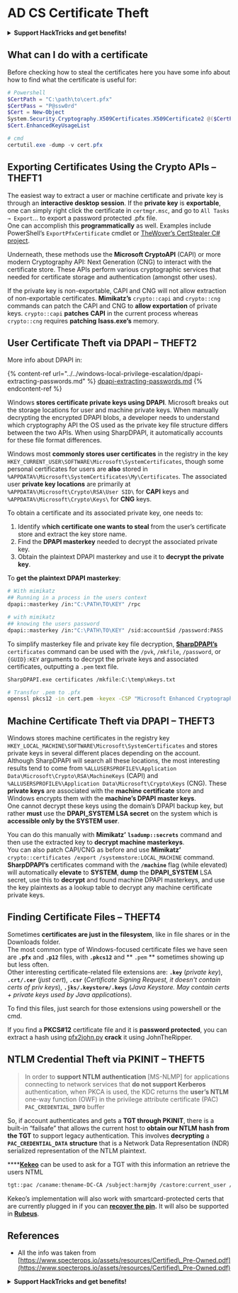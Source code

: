 # AD CS Certificate Theft

<details>

<summary><strong>Support HackTricks and get benefits!</strong></summary>

- Do you work in a **cybersecurity company**? Do you want to see your **company advertised in HackTricks**? or do you want to have access to the **latest version of the PEASS or download HackTricks in PDF**? Check the [**SUBSCRIPTION PLANS**](https://github.com/sponsors/carlospolop)!

- Discover [**The PEASS Family**](https://opensea.io/collection/the-peass-family), our collection of exclusive [**NFTs**](https://opensea.io/collection/the-peass-family)

- Get the [**official PEASS & HackTricks swag**](https://peass.creator-spring.com)

- **Join the** [**💬**](https://emojipedia.org/speech-balloon/) [**Discord group**](https://discord.gg/hRep4RUj7f) or the [**telegram group**](https://t.me/peass) or **follow** me on **Twitter** [**🐦**](https://github.com/carlospolop/hacktricks/tree/7af18b62b3bdc423e11444677a6a73d4043511e9/\[https:/emojipedia.org/bird/README.md)[**@carlospolopm**](https://twitter.com/carlospolopm)**.**

- **Share your hacking tricks by submitting PRs to the** [**hacktricks github repo**](https://github.com/carlospolop/hacktricks)**.**

</details>

## What can I do with a certificate

Before checking how to steal the certificates here you have some info about how to find what the certificate is useful for:

```powershell
# Powershell
$CertPath = "C:\path\to\cert.pfx"
$CertPass = "P@ssw0rd"
$Cert = New-Object
System.Security.Cryptography.X509Certificates.X509Certificate2 @($CertPath, $CertPass)
$Cert.EnhancedKeyUsageList

# cmd
certutil.exe -dump -v cert.pfx
```

## Exporting Certificates Using the Crypto APIs – THEFT1

The easiest way to extract a user or machine certificate and private key is through an **interactive desktop session**. If the **private key** is **exportable**, one can simply right click the certificate in `certmgr.msc`, and go to `All Tasks → Export`… to export a password protected .pfx file. \
One can accomplish this **programmatically** as well. Examples include PowerShell’s `ExportPfxCertificate` cmdlet or [TheWover’s CertStealer C# project](https://github.com/TheWover/CertStealer).

Underneath, these methods use the **Microsoft CryptoAPI** (CAPI) or more modern Cryptography API: Next Generation (CNG) to interact with the certificate store. These APIs perform various cryptographic services that needed for certificate storage and authentication (amongst other uses).

If the private key is non-exportable, CAPI and CNG will not allow extraction of non-exportable certificates. **Mimikatz’s** `crypto::capi` and `crypto::cng` commands can patch the CAPI and CNG to **allow exportation** of private keys. `crypto::capi` **patches** **CAPI** in the current process whereas `crypto::cng` requires **patching** **lsass.exe’s** memory.

## User Certificate Theft via DPAPI – THEFT2

More info about DPAPI in:

{% content-ref url="../../windows-local-privilege-escalation/dpapi-extracting-passwords.md" %}
[dpapi-extracting-passwords.md](../../windows-local-privilege-escalation/dpapi-extracting-passwords.md)
{% endcontent-ref %}

Windows **stores certificate private keys using DPAPI**. Microsoft breaks out the storage locations for user and machine private keys. When manually decrypting the encrypted DPAPI blobs, a developer needs to understand which cryptography API the OS used as the private key file structure differs between the two APIs. When using SharpDPAPI, it automatically accounts for these file format differences.&#x20;

Windows most **commonly stores user certificates** in the registry in the key `HKEY_CURRENT_USER\SOFTWARE\Microsoft\SystemCertificates`, though some personal certificates for users are **also** stored in `%APPDATA%\Microsoft\SystemCertificates\My\Certificates`. The associated user **private key locations** are primarily at `%APPDATA%\Microsoft\Crypto\RSA\User SID\` for **CAPI** keys and `%APPDATA%\Microsoft\Crypto\Keys\` for **CNG** keys.

To obtain a certificate and its associated private key, one needs to:

1. Identify w**hich certificate one wants to steal** from the user’s certificate store and extract the key store name.
2. Find the **DPAPI masterkey** needed to decrypt the associated private key.
3. Obtain the plaintext DPAPI masterkey and use it to **decrypt the private key**.

To **get the plaintext DPAPI masterkey**:

```bash
# With mimikatz
## Running in a process in the users context
dpapi::masterkey /in:"C:\PATH\TO\KEY" /rpc

# with mimikatz
## knowing the users password
dpapi::masterkey /in:"C:\PATH\TO\KEY" /sid:accountSid /password:PASS
```

To simplify masterkey file and private key file decryption, [**SharpDPAPI’s**](https://github.com/GhostPack/SharpDPAPI) `certificates` command can be used with the `/pvk`, `/mkfile`, `/password`, or `{GUID}:KEY` arguments to decrypt the private keys and associated certificates, outputting a `.pem` text file.

```bash
SharpDPAPI.exe certificates /mkfile:C:\temp\mkeys.txt

# Transfor .pem to .pfx
openssl pkcs12 -in cert.pem -keyex -CSP "Microsoft Enhanced Cryptographic Provider v1.0" -export -out cert.pfx
```

## Machine Certificate Theft via DPAPI – THEFT3

Windows stores machine certificates in the registry key `HKEY_LOCAL_MACHINE\SOFTWARE\Microsoft\SystemCertificates` and stores private keys in several different places depending on the account.\
Although SharpDPAPI will search all these locations, the most interesting results tend to come from `%ALLUSERSPROFILE%\Application Data\Microsoft\Crypto\RSA\MachineKeys` (CAPI) and `%ALLUSERSPROFILE%\Application Data\Microsoft\Crypto\Keys` (CNG). These **private keys** are associated with the **machine certificate** store and Windows encrypts them with the **machine’s DPAPI master keys**.\
One cannot decrypt these keys using the domain’s DPAPI backup key, but rather **must** use the **DPAPI\_SYSTEM LSA secret** on the system which is **accessible only by the SYSTEM user**.&#x20;

You can do this manually with **Mimikatz’** **`lsadump::secrets`** command and then use the extracted key to **decrypt machine masterkeys**. \
You can also patch CAPI/CNG as before and use **Mimikatz’** `crypto::certificates /export /systemstore:LOCAL_MACHINE` command. \
**SharpDPAPI’s** certificates command with the **`/machine`** flag (while elevated) will automatically **elevate** to **SYSTEM**, **dump** the **DPAPI\_SYSTEM** LSA secret, use this to **decrypt** and found machine DPAPI masterkeys, and use the key plaintexts as a lookup table to decrypt any machine certificate private keys.

## Finding Certificate Files – THEFT4

Sometimes **certificates are just in the filesystem**, like in file shares or in the Downloads folder.\
The most common type of Windows-focused certificate files we have seen are **`.pfx`** and **`.p12`** files, with **`.pkcs12`** and ** `.pem` ** sometimes showing up but less often.\
Other interesting certificate-related file extensions are: **`.key`** (_private key_), **`.crt/.cer`** (_just cert_), **`.csr`** (_Certificate Signing Request, it doesn't contain certs of priv keys_), **`.jks/.keystore/.keys`** (_Java Keystore. May contain certs + private keys used by Java applications_).

To find this files, just search for those extensions using powershell or the cmd.

If you find a **PKCS#12** certificate file and it is **password protected**, you can extract a hash using [pfx2john.py](https://fossies.org/dox/john-1.9.0-jumbo-1/pfx2john\_8py\_source.html) **crack** it using JohnTheRipper.

## NTLM Credential Theft via PKINIT – THEFT5

> In order to **support NTLM authentication** \[MS-NLMP] for applications connecting to network services that **do not support Kerberos** authentication, when PKCA is used, the KDC returns the **user’s NTLM** one-way function (OWF) in the privilege attribute certificate (PAC) **`PAC_CREDENTIAL_INFO`** buffer

So, if account authenticates and gets a **TGT through PKINIT**, there is a built-in “failsafe” that allows the current host to **obtain our NTLM hash from the TGT** to support legacy authentication. This involves **decrypting** a **`PAC_CREDENTIAL_DATA`** **structure** that is a Network Data Representation (NDR) serialized representation of the NTLM plaintext.

****[**Kekeo**](https://github.com/gentilkiwi/kekeo) can be used to ask for a TGT with this information an retrieve the users NTML

```bash
tgt::pac /caname:thename-DC-CA /subject:harmj0y /castore:current_user /domain:domain.local
```

Kekeo’s implementation will also work with smartcard-protected certs that are currently plugged in if you can [**recover the pin**](https://github.com/CCob/PinSwipe)**.** It will also be supported in [**Rubeus**](https://github.com/GhostPack/Rubeus).

## References

* All the info was taken from [https://www.specterops.io/assets/resources/Certified\_Pre-Owned.pdf](https://www.specterops.io/assets/resources/Certified\_Pre-Owned.pdf)

<details>

<summary><strong>Support HackTricks and get benefits!</strong></summary>

- Do you work in a **cybersecurity company**? Do you want to see your **company advertised in HackTricks**? or do you want to have access to the **latest version of the PEASS or download HackTricks in PDF**? Check the [**SUBSCRIPTION PLANS**](https://github.com/sponsors/carlospolop)!

- Discover [**The PEASS Family**](https://opensea.io/collection/the-peass-family), our collection of exclusive [**NFTs**](https://opensea.io/collection/the-peass-family)

- Get the [**official PEASS & HackTricks swag**](https://peass.creator-spring.com)

- **Join the** [**💬**](https://emojipedia.org/speech-balloon/) [**Discord group**](https://discord.gg/hRep4RUj7f) or the [**telegram group**](https://t.me/peass) or **follow** me on **Twitter** [**🐦**](https://github.com/carlospolop/hacktricks/tree/7af18b62b3bdc423e11444677a6a73d4043511e9/\[https:/emojipedia.org/bird/README.md)[**@carlospolopm**](https://twitter.com/carlospolopm)**.**

- **Share your hacking tricks by submitting PRs to the** [**hacktricks github repo**](https://github.com/carlospolop/hacktricks)**.**

</details>
